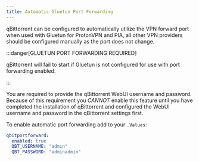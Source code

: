 ```yaml
---
title: Automatic Gluetun Port Forwarding
---
```


qBittorrent can be configured to automatically utilize the VPN forward port when used with Gluetun for ProtonVPN and PIA, all other VPN providers should be configured manually as the port does not change.

:::danger[GLUETUN PORT FORWARDING REQUIRED]

qBittorrent will fail to start if Gluetun is not configured for use with port forwarding enabled.

:::

You are required to provide the qBittorrent WebUI username and password. Because of this requirement you _CANNOT_ enable this feature until you have completed the installation of qBittorrent and configured the WebUI username and password in the qBittorrent settings first.

To enable automatic port forwarding add to your `.Values`:

```yaml
qbitportforward:
  enabled: true
  QBT_USERNAME: "admin"
  QBT_PASSWORD: "adminadmin"
```

